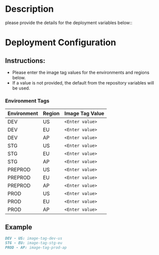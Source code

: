 # Description
please provide the details for the deployment variables below::


<!-- ## Environment Tags
| Environment | Variable | Value |
|-------------|----------|-------|
| DEV         | VAR_1    | ${{ env.DEV_VAR_1 }} |
| STAGE       | VAR_2    | ${{ env.STG_VAR_2 }} |
| PROD        | VAR_3    | ${{ env.PROD_VAR_3 }} | -->




# Deployment Configuration

## Instructions:
- Please enter the image tag values for the environments and regions below.
- If a value is not provided, the default from the repository variables will be used.

### Environment Tags
| Environment | Region | Image Tag Value |
|-------------|--------|-----------------|
| DEV         | US     | `<Enter value>` |
| DEV         | EU     | `<Enter value>` |
| DEV         | AP     | `<Enter value>` |
| STG         | US     | `<Enter value>` |
| STG         | EU     | `<Enter value>` |
| STG         | AP     | `<Enter value>` |
| PREPROD     | US     | `<Enter value>` |
| PREPROD     | EU     | `<Enter value>` |
| PREPROD     | AP     | `<Enter value>` |
| PROD        | US     | `<Enter value>` |
| PROD        | EU     | `<Enter value>` |
| PROD        | AP     | `<Enter value>` |

## Example
```markdown
DEV - US: image-tag-dev-us
STG - EU: image-tag-stg-eu
PROD - AP: image-tag-prod-ap



